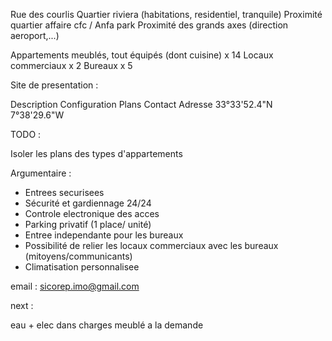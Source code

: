 
Rue des courlis 
Quartier riviera (habitations, residentiel, tranquile)
Proximité quartier affaire cfc / Anfa park 
Proximité des grands axes (direction aeroport,...)

Appartements meublés, tout équipés (dont cuisine) x 14 
Locaux commerciaux x 2
Bureaux x 5

Site de presentation :

Description
Configuration
Plans
Contact
Adresse 33°33'52.4"N 7°38'29.6"W


TODO :

Isoler les plans des types d'appartements


Argumentaire : 

- Entrees securisees
- Sécurité et gardiennage 24/24
- Controle electronique des acces
- Parking privatif (1 place/ unité)
- Entree independante pour les bureaux
- Possibilité de relier les locaux commerciaux avec les bureaux (mitoyens/communicants)
- Climatisation personnalisee


email : sicorep.imo@gmail.com

next :

eau + elec dans charges
meublé a la demande
